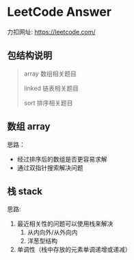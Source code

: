 # LeetCode Answer

力扣网址: https://leetcode.com/

## 包结构说明

> array 数组相关题目
>
> linked 链表相关题目
>
> sort 排序相关题目
>
> 



## 数组 array

思路：

- 经过排序后的数组是否更容易求解
- 通过双指针搜索解决问题

## 栈 stack

思路: 

1. 最近相关性的问题可以使用栈来解决
   1. 从内向外/从外向内
   2. 洋葱型结构
2. 单调性（栈中存放的元素单调递增或递减）



   